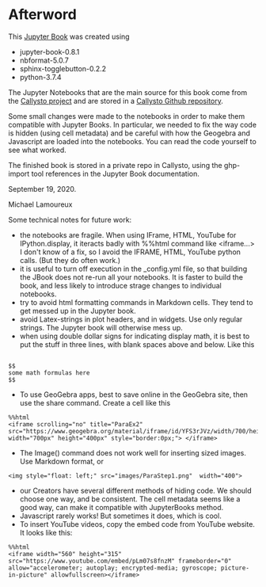 # Afterword

This [Jupyter Book](https://jupyterbook.org) was created using 
- jupyter-book-0.8.1
- nbformat-5.0.7
- sphinx-togglebutton-0.2.2
- python-3.7.4

The Jupyter Notebooks that are the main source for this book come
from the [Callysto project](https://callysto.ca) and are stored in a
[Callysto Github repository](https://github.com/callysto/curriculum-notebooks). 

Some small changes were made to the notebooks in order to make them compatible with Jupyter Books.
In particular, we needed to fix the way code is hidden (using cell metadata) and be careful with
how the Geogebra and Javascript are loaded into the notebooks. You can read the code yourself to see what worked. 

The finished book is stored in a private repo in Callysto, using the ghp-import tool references in the Jupyter Book documentation.

September 19, 2020. 

Michael Lamoureux

Some technical notes for future work:

- the notebooks are fragile. When using IFrame, HTML, YouTube for IPython.display, it iteracts badly with %%html command like <iframe...> I don't know of a fix, so I avoid the IFRAME, HTML, YouTube python calls. (But they do often work.)
- it is useful to turn off execution in the _config.yml file, so that building the JBook does not re-run all your notebooks. It is faster to build the book, and less likely to introduce strage changes to individual notebooks.
- try to avoid html formatting commands in Markdown cells. They tend to get messed up in the Jupyter book.
- avoid Latex-strings in plot headers, and in widgets. Use only regular strings. The Jupyter book will otherwise mess up.
- when using double dollar signs for indicating display math, it is best to put the stuff in three lines, with blank spaces above and below. Like this
```

$$
some math formulas here
$$

```
- To use GeoGebra apps, best to save online in the GeoGebra site, then use the share command. Create a cell like this
```
%%html
<iframe scrolling="no" title="ParaEx2" src="https://www.geogebra.org/material/iframe/id/YFS3rJVz/width/700/height/400/border/888888/sfsb/true/smb/false/stb/false/stbh/false/ai/false/asb/false/sri/false/rc/false/ld/false/sdz/false/ctl/false" width="700px" height="400px" style="border:0px;"> </iframe>
```
- The Image() command does not work well for inserting sized images. Use Markdown format, or
```
<img style="float: left;" src="images/ParaStep1.png"  width="400">
```
- our Creators have several different methods of hiding code. We should choose one way, and be consistent. The cell metadata seems like a good way, can make it compatible with JupyterBooks method. 
- Javascript rarely works! But sometimes it does, which is cool. 
- To insert YouTube videos, copy the embed code from YouTube website. It looks like this:
```
%%html
<iframe width="560" height="315" src="https://www.youtube.com/embed/pLm07s8fnzM" frameborder="0" allow="accelerometer; autoplay; encrypted-media; gyroscope; picture-in-picture" allowfullscreen></iframe>
```


